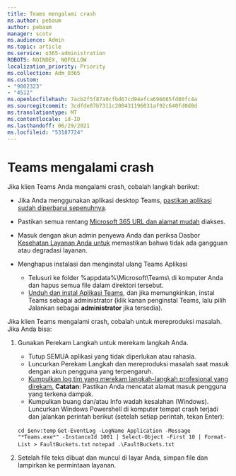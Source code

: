 ```yaml
---
title: Teams mengalami crash
ms.author: pebaum
author: pebaum
manager: scotv
ms.audience: Admin
ms.topic: article
ms.service: o365-administration
ROBOTS: NOINDEX, NOFOLLOW
localization_priority: Priority
ms.collection: Adm_O365
ms.custom:
- "9002323"
- "4512"
ms.openlocfilehash: 7acb2f5f87a9cfbd67cd94efca696665fd80fc4a
ms.sourcegitcommit: 3cdfde87b7311c200431196031af92c640fd0d8d
ms.translationtype: MT
ms.contentlocale: id-ID
ms.lasthandoff: 06/29/2021
ms.locfileid: "53187724"
---
```

# <a name="teams-client-crashing"></a>Teams mengalami crash

Jika klien Teams Anda mengalami crash, cobalah langkah berikut:

- Jika Anda menggunakan aplikasi desktop Teams, [pastikan aplikasi sudah diperbarui sepenuhnya](https://support.office.com/article/Update-Microsoft-Teams-535a8e4b-45f0-4f6c-8b3d-91bca7a51db1).

- Pastikan semua rentang [Microsoft 365 URL dan alamat mudah](/microsoftteams/connectivity-issues) diakses.

- Masuk dengan akun admin penyewa Anda dan periksa Dasbor [Kesehatan Layanan Anda untuk](/office365/enterprise/view-service-health) memastikan bahwa tidak ada gangguan atau degradasi layanan.

- Menghapus instalasi dan menginstal ulang Teams Aplikasi
    - Telusuri ke folder %appdata%\Microsoft\Teams\ di komputer Anda dan hapus semua file dalam direktori tersebut.
    - [Unduh dan instal Aplikasi Teams](https://www.microsoft.com/microsoft-teams/download-app), dan jika memungkinkan, instal Teams sebagai administrator (klik kanan penginstal Teams, lalu pilih Jalankan sebagai **administrator** jika tersedia).

Jika klien Teams mengalami crash, cobalah untuk mereproduksi masalah. Jika Anda bisa:

1. Gunakan Perekam Langkah untuk merekam langkah Anda.
    - Tutup SEMUA aplikasi yang tidak diperlukan atau rahasia.
    - Luncurkan Perekam Langkah dan mereproduksi masalah saat masuk dengan akun pengguna yang terpengaruh.
    - [Kumpulkan log tim yang merekam langkah-langkah profesional yang direkam.](/microsoftteams/log-files) **Catatan**: Pastikan Anda mencatat alamat masuk pengguna yang terkena dampak.
    - Kumpulkan buang dan/atau Info wadah kesalahan (Windows). Luncurkan Windows Powershell di komputer tempat crash terjadi dan jalankan perintah berikut (setelah setiap perintah, tekan Enter):

    `cd $env:temp` `Get-EventLog -LogName Application -Message "*Teams.exe*" -InstanceId 1001 | Select-Object -First 10 | Format-List > FaultBuckets.txt`
    `notepad .\FaultBuckets.txt`
    
2. Setelah file teks dibuat dan muncul di layar Anda, simpan file dan lampirkan ke permintaan layanan. 
